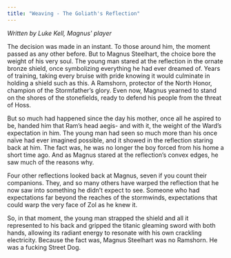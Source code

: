 ```yaml
---
title: "Weaving - The Goliath's Reflection"
---
```

*Written by Luke Kell, Magnus' player*

The decision was made in an instant. To those around him, the moment passed as any other before. But to Magnus Steelhart, the choice bore the weight of his very soul. The young man stared at the reflection in the ornate bronze shield, once symbolizing everything he had ever dreamed of. Years of training, taking every bruise with pride knowing it would culminate in holding a shield such as this. A Ramshorn, protector of the North Honor, champion of the Stormfather’s glory. Even now, Magnus yearned to stand on the shores of the stonefields, ready to defend his people from the threat of Hoss. 

But so much had happened since the day his mother, once all he aspired to be, handed him that Ram’s head aegis- and with it, the weight of the Ward’s expectation in him. The young man had seen so much more than his once naïve had ever imagined possible, and it showed in the reflection staring back at him. The fact was, he was no longer the boy forced from his home a short time ago. And as Magnus stared at the reflection’s convex edges, he saw much of the reasons why. 

Four other reflections looked back at Magnus, seven if you count their companions. They, and so many others have warped the reflection that he now saw into something he didn’t expect to see. Someone who had expectations far beyond the reaches of the stormwinds, expectations that could warp the very face of Zol as he knew it. 

So, in that moment, the young man strapped the shield and all it represented to his back and gripped the titanic gleaming sword with both hands, allowing its radiant energy to resonate with his own crackling electricity. Because the fact was, Magnus Steelhart was no Ramshorn. He was a fucking Street Dog.